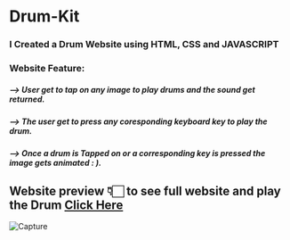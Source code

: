 # Drum-Kit

### I Created a Drum Website using HTML, CSS and JAVASCRIPT

### Website Feature:
##### --> User get to tap on any image to play drums and the sound get returned.
##### --> The user get to press any coresponding keyboard key to play the drum.
##### --> Once a drum is Tapped on or a corresponding key is pressed the image gets animated : ).

 ## Website preview 👇🏻 to see full website and play the Drum [Click Here](https://drum-kit-mu-ten.vercel.app/) 
 
![Capture](https://user-images.githubusercontent.com/107508295/174457017-b9ef367c-0603-403b-9dd4-b50bdda856a7.PNG)
